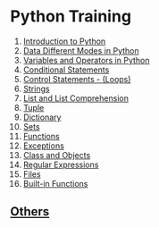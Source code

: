 # Python Training

1.  [Introduction to Python](https://github.com/rvsp/Python3-reference/blob/master/1_basics.py)
2.  [Data Different Modes in Python]()
3.  [Variables and Operators in Python]()
4.  [Conditional Statements]()
5.  [Control Statements - (Loops)]()
6.  [Strings](https://github.com/rvsp/Python3-reference/blob/master/strings.py)
7.  [List and List Comprehension]()
8.  [Tuple]()
9.  [Dictionary]()
10. [Sets]()
11. [Functions](https://github.com/rvsp/Python3-reference/tree/master/Functions)
12. [Exceptions](https://github.com/rvsp/Python3-reference/blob/master/Advanced/exceptions.py)
13. [Class and Objects]()
14. [Regular Expressions]()
15. [Files]()
16. [Built-in Functions]()

## [Others](https://github.com/rvsp/Python3-reference/tree/master/Others)